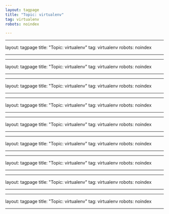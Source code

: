 ```yaml
---
layout: tagpage
title: "Topic: virtualenv"
tag: virtualenv
robots: noindex

---
```

---
layout: tagpage
title: "Topic: virtualenv"
tag: virtualenv
robots: noindex

---
---
layout: tagpage
title: "Topic: virtualenv"
tag: virtualenv
robots: noindex

---
---
layout: tagpage
title: "Topic: virtualenv"
tag: virtualenv
robots: noindex

---
---
layout: tagpage
title: "Topic: virtualenv"
tag: virtualenv
robots: noindex

---
---
layout: tagpage
title: "Topic: virtualenv"
tag: virtualenv
robots: noindex

---
---
layout: tagpage
title: "Topic: virtualenv"
tag: virtualenv
robots: noindex

---
---
layout: tagpage
title: "Topic: virtualenv"
tag: virtualenv
robots: noindex

---
---
layout: tagpage
title: "Topic: virtualenv"
tag: virtualenv
robots: noindex

---
---
layout: tagpage
title: "Topic: virtualenv"
tag: virtualenv
robots: noindex

---
